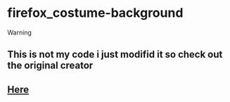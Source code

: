 # firefox_costume-background
>[!WARNING]
> ## This is not my code i just modifid it so check out the original creator
> ## [Here](https://github.com/shadowshard4080/firefoxbackground)
